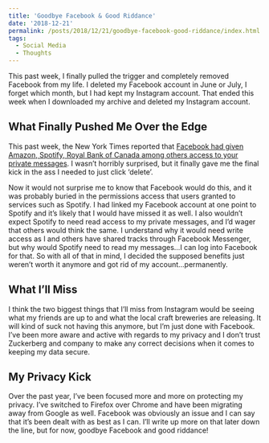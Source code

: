 ```yaml
---
title: 'Goodbye Facebook & Good Riddance'
date: '2018-12-21'
permalink: /posts/2018/12/21/goodbye-facebook-good-riddance/index.html
tags:
  - Social Media
  - Thoughts
---
```


This past week, I finally pulled the trigger and completely removed Facebook from my life. I deleted my Facebook account in June or July, I forget which month, but I had kept my Instagram account. That ended this week when I downloaded my archive and deleted my Instagram account.
<!-- excerpt -->

## What Finally Pushed Me Over the Edge

This past week, the New York Times reported that [Facebook had given Amazon, Spotify, Royal Bank of Canada among others access to your private messages](https://www.nytimes.com/2018/12/19/technology/facebook-data-sharing.html). I wasn’t horribly surprised, but it finally gave me the final kick in the ass I needed to just click ‘delete’.

Now it would not surprise me to know that Facebook would do this, and it was probably buried in the permissions access that users granted to services such as Spotify. I had linked my Facebook account at one point to Spotify and it’s likely that I would have missed it as well. I also wouldn’t expect Spotify to need read access to my private messages, and I’d wager that others would think the same. I understand why it would need write access as I and others have shared tracks through Facebook Messenger, but why would Spotify need to read my messages...I can log into Facebook for that. So with all of that in mind, I decided the supposed benefits just weren’t worth it anymore and got rid of my account...permanently.

## What I’ll Miss

I think the two biggest things that I’ll miss from Instagram would be seeing what my friends are up to and what the local craft breweries are releasing. It will kind of suck not having this anymore, but I’m just done with Facebook. I’ve been more aware and active with regards to my privacy and I don’t trust Zuckerberg and company to make any correct decisions when it comes to keeping my data secure.

## My Privacy Kick

Over the past year, I’ve been focused more and more on protecting my privacy. I’ve switched to Firefox over Chrome and have been migrating away from Google as well. Facebook was obviously an issue and I can say that it’s been dealt with as best as I can. I’ll write up more on that later down the line, but for now, goodbye Facebook and good riddance!
